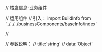 // 楼盘信息-业务组件

// 运用组件
   // 引入： import BuildInfo from '../../../businessComponents/baseInfo/index'

   // <BuildInfo title='认购信息' data={data}/>

// 参数说明：
   // title:'string'
   // data:'Object'